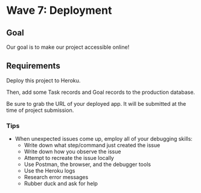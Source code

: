 # Wave 7: Deployment

## Goal

Our goal is to make our project accessible online!

## Requirements

Deploy this project to Heroku.

Then, add some Task records and Goal records to the production database.

Be sure to grab the URL of your deployed app. It will be submitted at the time of project submission.

### Tips

- When unexpected issues come up, employ all of your debugging skills:
    - Write down what step/command just created the issue
    - Write down how you observe the issue
    - Attempt to recreate the issue locally
    - Use Postman, the browser, and the debugger tools
    - Use the Heroku logs
    - Research error messages
    - Rubber duck and ask for help
